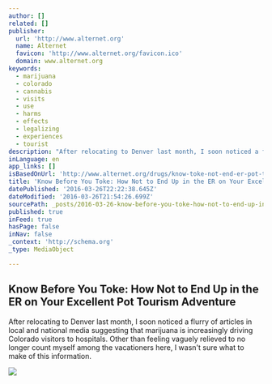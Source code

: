 ```yaml
---
author: []
related: []
publisher:
  url: 'http://www.alternet.org'
  name: Alternet
  favicon: 'http://www.alternet.org/favicon.ico'
  domain: www.alternet.org
keywords:
  - marijuana
  - colorado
  - cannabis
  - visits
  - use
  - harms
  - effects
  - legalizing
  - experiences
  - tourist
description: "After relocating to Denver last month, I soon noticed a flurry of articles in local and national media suggesting that marijuana is increasingly driving Colorado visitors to hospitals. Other than feeling vaguely relieved to no longer count myself among the vacationers here, I wasn't sure what to make of this information."
inLanguage: en
app_links: []
isBasedOnUrl: 'http://www.alternet.org/drugs/know-toke-not-end-er-pot-tourism'
title: 'Know Before You Toke: How Not to End Up in the ER on Your Excellent Pot Tourism Adventure'
datePublished: '2016-03-26T22:22:38.645Z'
dateModified: '2016-03-26T21:54:26.699Z'
sourcePath: _posts/2016-03-26-know-before-you-toke-how-not-to-end-up-in-the-er-on-your-ex.md
published: true
inFeed: true
hasPage: false
inNav: false
_context: 'http://schema.org'
_type: MediaObject

---
```

<article style=""><h1>Know Before You Toke: How Not to End Up in the ER on Your Excellent Pot Tourism Adventure</h1><p>After relocating to Denver last month, I soon noticed a flurry of articles in local and national media suggesting that marijuana is increasingly driving Colorado visitors to hospitals. Other than feeling vaguely relieved to no longer count myself among the vacationers here, I wasn't sure what to make of this information.</p><img src="http://www.alternet.org/files/story_images/darrin_harris_frisby_group-adults-marijuana-watching-movie_7515.jpg" /></article>